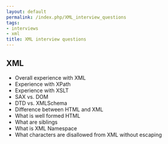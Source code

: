 ```yaml
---
layout: default
permalink: /index.php/XML_interview_questions
tags:
- interviews
- xml
title: XML interview questions
---
```

## XML
- Overall experience with XML
- Experience with XPath
- Experience with XSLT
- SAX vs. DOM
- DTD vs. XMLSchema
- Difference between HTML and XML
- What is well formed HTML
- What are siblings
- What is XML Namespace
- What characters are disallowed from XML without escaping
